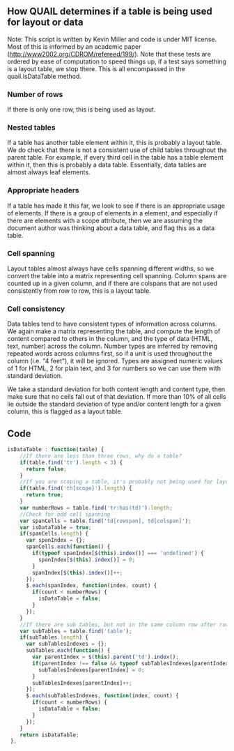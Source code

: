 ## How QUAIL determines if a table is being used for layout or data

Note: This script is written by Kevin Miller and code is under MIT license.
Most of this is informed by an academic paper (http://www2002.org/CDROM/refereed/199/). Note that these tests are ordered by ease of computation to speed things up, if a test says something is a layout table, we stop there. This is all encompassed in the quail.isDataTable method.

### Number of rows

If there is only one row, this is being used as layout.

### Nested tables

If a table has another table element within it, this is probably a layout table. We do check that there is not a consistent use of child tables throughout the parent table. For example, if every third cell in the table has a table element within it, then this is probably a data table. Essentially, data tables are almost always leaf elements.

### Appropriate headers

If a table has made it this far, we look to see if there is an appropriate usage of <th> elements. If there is a group of <th> elements in a <thead> element, and especially if there are <th> elements with a scope attribute, then we are assuming the document author was thinking about a data table, and flag this as a data table.

### Cell spanning

Layout tables almost always have cells spanning different widths, so we convert the table into a matrix representing cell spanning. Column spans are counted up in a given column, and if there are colspans that are not used consistently from row to row, this is a layout table.

### Cell consistency

Data tables tend to have consistent types of information across columns. We again make a matrix representing the table, and compute the length of content compared to others in the column, and the type of data (HTML, text, number) across the column. Number types are inferred by removing repeated words across columns first, so if a unit is used throughout the column (i.e. "4 feet"), it will be ignored. Types are assigned numeric values of 1 for HTML, 2 for plain text, and 3 for numbers so we can use them with standard deviation.

We take a standard deviation for both content length and content type, then make sure that no cells fall out of that deviation. If more than 10% of all cells lie outside the standard deviation of type and/or content length for a given column, this is flagged as a layout table.

## Code

```javascript
isDataTable : function(table) {
    //If there are less than three rows, why do a table?
    if(table.find('tr').length < 3) {
      return false;
    }
    //If you are scoping a table, it's probably not being used for layout
    if(table.find('th[scope]').length) {
      return true;
    }
    var numberRows = table.find('tr:has(td)').length;
    //Check for odd cell spanning
    var spanCells = table.find('td[rowspan], td[colspan]');
    var isDataTable = true;
    if(spanCells.length) {
      var spanIndex = {};
      spanCells.each(function() {
        if(typeof spanIndex[$(this).index()] === 'undefined') {
          spanIndex[$(this).index()] = 0;
        }
        spanIndex[$(this).index()]++;
      });
      $.each(spanIndex, function(index, count) {
        if(count < numberRows) {
          isDataTable = false;
        }
      });
    }
    //If there are sub tables, but not in the same column row after row, this is a layout table
    var subTables = table.find('table');
    if(subTables.length) {
      var subTablesIndexes = {};
      subTables.each(function() {
        var parentIndex = $(this).parent('td').index();
        if(parentIndex !== false && typeof subTablesIndexes[parentIndex] === 'undefined') {
          subTablesIndexes[parentIndex] = 0;
        }
        subTablesIndexes[parentIndex]++;
      });
      $.each(subTablesIndexes, function(index, count) {
        if(count < numberRows) {
          isDataTable = false;
        }
      });
    }
    return isDataTable;
 },
 ```

